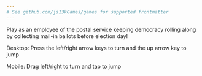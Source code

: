 ```yaml
---
# See github.com/js13kGames/games for supported frontmatter
---
```

Play as an employee of the postal service keeping democracy rolling along by collecting mail-in ballots before election day!

Desktop: Press the left/right arrow keys to turn and the up arrow key to jump

Mobile: Drag left/right to turn and tap to jump